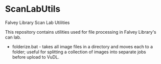 # ScanLabUtils
Falvey Library Scan Lab Utilities

This repository contains utilities used for file processing in Falvey Library's can lab.

  * folderize.bat - takes all image files in a directory and moves each to a folder; useful for splitting a collection of images into separate jobs before upload to VuDL.
